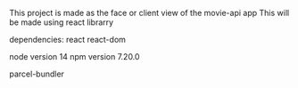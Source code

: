 This project is made as the face or client view of the movie-api app
This will be made using react librarry

dependencies:
react
react-dom

node version 14
npm version 7.20.0

parcel-bundler